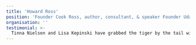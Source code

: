 ```yaml
---
title: 'Howard Ross'
position: 'Founder Cook Ross, author, consultant, & speaker Founder Udarta Consulting'
organisation: ''
testimonial: >-
  Tinna Nielsen and Lisa Kepinski have grabbed the tiger by the tail with their excellent work on Inclusion Nudges. By doing exhaustive research on not only what can work, but also what is actually working, they have put together a powerful toolkit that not only helps people discover behaviors that can encourage a more inclusive environment, but also shapes our thinking in ways that help us learn to find new solutions ourselves. This is an important book for anyone who wants to create real, sustainable change in their organization.
---
```

